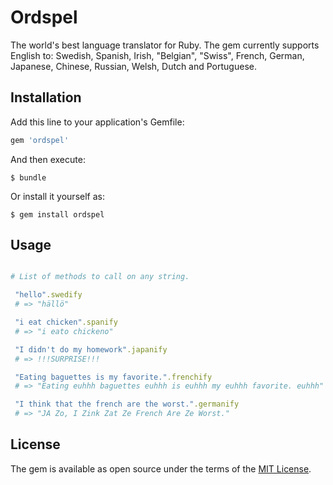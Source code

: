 # Ordspel

The world's best language translator for Ruby. The gem currently supports English to: Swedish, Spanish, Irish, "Belgian", "Swiss", French, German, Japanese, Chinese, Russian, Welsh, Dutch and Portuguese.

## Installation

Add this line to your application's Gemfile:

```ruby
gem 'ordspel'
```

And then execute:

    $ bundle

Or install it yourself as:

    $ gem install ordspel

## Usage

```ruby

# List of methods to call on any string.

 "hello".swedify
 # => "hällö"

 "i eat chicken".spanify
 # => "i eato chickeno"

 "I didn't do my homework".japanify
 # => !!!SURPRISE!!!

 "Eating baguettes is my favorite.".frenchify
 # => "Eating euhhh baguettes euhhh is euhhh my euhhh favorite. euhhh"

 "I think that the french are the worst.".germanify
 # => "JA Zo, I Zink Zat Ze French Are Ze Worst."

```

## License

The gem is available as open source under the terms of the [MIT License](http://opensource.org/licenses/MIT).

